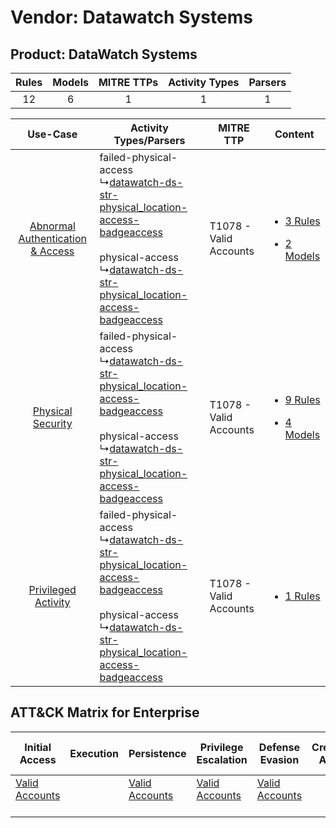 Vendor: Datawatch Systems
=========================
Product: DataWatch Systems
--------------------------
| Rules | Models | MITRE TTPs | Activity Types | Parsers |
|:-----:|:------:|:----------:|:--------------:|:-------:|
|  12   |   6    |     1      |       1        |    1    |

|    Use-Case    | Activity Types/Parsers    | MITRE TTP    | Content    |
|:----:| ---- | ---- | ---- |
| [Abnormal Authentication & Access](../../../UseCases/uc_abnormal_authentication_&_access.md) |  failed-physical-access<br> ↳[datawatch-ds-str-physical_location-access-badgeaccess](Ps/pC_datawatchdsstrphysical_locationaccessbadgeaccess.md)<br><br> physical-access<br> ↳[datawatch-ds-str-physical_location-access-badgeaccess](Ps/pC_datawatchdsstrphysical_locationaccessbadgeaccess.md)<br> | T1078 - Valid Accounts<br> | [<ul><li>3 Rules</li></ul><ul><li>2 Models</li></ul>](RM/r_m_datawatch_systems_datawatch_systems_Abnormal_Authentication_&_Access.md) |
|    [Physical Security](../../../UseCases/uc_physical_security.md)    |  failed-physical-access<br> ↳[datawatch-ds-str-physical_location-access-badgeaccess](Ps/pC_datawatchdsstrphysical_locationaccessbadgeaccess.md)<br><br> physical-access<br> ↳[datawatch-ds-str-physical_location-access-badgeaccess](Ps/pC_datawatchdsstrphysical_locationaccessbadgeaccess.md)<br> | T1078 - Valid Accounts<br> | [<ul><li>9 Rules</li></ul><ul><li>4 Models</li></ul>](RM/r_m_datawatch_systems_datawatch_systems_Physical_Security.md)    |
|    [Privileged Activity](../../../UseCases/uc_privileged_activity.md)    |  failed-physical-access<br> ↳[datawatch-ds-str-physical_location-access-badgeaccess](Ps/pC_datawatchdsstrphysical_locationaccessbadgeaccess.md)<br><br> physical-access<br> ↳[datawatch-ds-str-physical_location-access-badgeaccess](Ps/pC_datawatchdsstrphysical_locationaccessbadgeaccess.md)<br> | T1078 - Valid Accounts<br> | [<ul><li>1 Rules</li></ul>](RM/r_m_datawatch_systems_datawatch_systems_Privileged_Activity.md)    |

ATT&CK Matrix for Enterprise
----------------------------
| Initial Access                                                      | Execution | Persistence                                                         | Privilege Escalation                                                | Defense Evasion                                                     | Credential Access | Discovery | Lateral Movement | Collection | Command and Control | Exfiltration | Impact |
| ------------------------------------------------------------------- | --------- | ------------------------------------------------------------------- | ------------------------------------------------------------------- | ------------------------------------------------------------------- | ----------------- | --------- | ---------------- | ---------- | ------------------- | ------------ | ------ |
| [Valid Accounts](https://attack.mitre.org/techniques/T1078)<br><br> |           | [Valid Accounts](https://attack.mitre.org/techniques/T1078)<br><br> | [Valid Accounts](https://attack.mitre.org/techniques/T1078)<br><br> | [Valid Accounts](https://attack.mitre.org/techniques/T1078)<br><br> |                   |           |                  |            |                     |              |        |